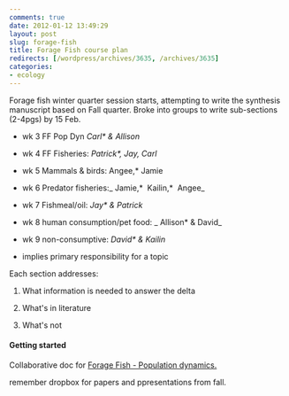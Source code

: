 ```yaml
---
comments: true
date: 2012-01-12 13:49:29
layout: post
slug: forage-fish
title: Forage Fish course plan
redirects: [/wordpress/archives/3635, /archives/3635]
categories:
- ecology
---
```


Forage fish winter quarter session starts, attempting to write the synthesis manuscript based on Fall quarter. Broke into groups to write sub-sections (2-4pgs) by 15 Feb.



	
  * wk 3 FF Pop Dyn _Carl* & Allison_

	
  * wk 4 FF Fisheries: _Patrick*, Jay, Carl_

	
  * wk 5 Mammals & birds: Angee,* Jamie

	
  * wk 6 Predator fisheries:_ Jamie,*  Kailin,*  Angee_

	
  * wk 7 Fishmeal/oil: _Jay* & Patrick_

	
  * wk 8 human consumption/pet food: _ Allison* & David_

	
  * wk 9 non-consumptive: _David* & Kailin_


* implies primary responsibility for a topic

Each section addresses:

	
  1. What information is needed to answer the delta

	
  2. What's in literature

	
  3. What's not




#### Getting started


Collaborative doc for [Forage Fish - Population dynamics.](https://docs.google.com/document/d/1O5Bwo2nVkQ6QTc6NL1AsvJ8IAPhPL8WKMFDTTq4EBIM/edit?hl=en_US)

remember dropbox for papers and ppresentations from fall.
